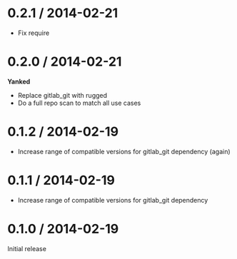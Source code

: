 # 0.2.1 / 2014-02-21

* Fix require

# 0.2.0 / 2014-02-21

**Yanked**

* Replace gitlab_git with rugged
* Do a full repo scan to match all use cases

# 0.1.2 / 2014-02-19

* Increase range of compatible versions for gitlab_git dependency (again)

# 0.1.1 / 2014-02-19

* Increase range of compatible versions for gitlab_git dependency

# 0.1.0 / 2014-02-19

Initial release

